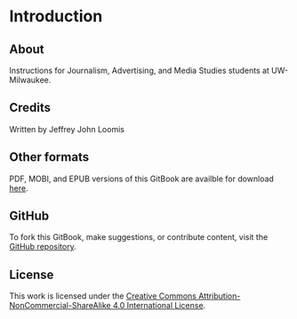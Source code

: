 # Introduction

## About

Instructions for Journalism, Advertising, and Media Studies students at UW-Milwaukee.

## Credits

Written by Jeffrey John Loomis

## Other formats

PDF, MOBI, and EPUB versions of this GitBook are availble for download [here](https://www.gitbook.com/book/jjloomis/wordpress-adding-content-to-a-news-site/details).

## GitHub

To fork this GitBook, make suggestions, or contribute content, visit the [GitHub repository](https://github.com/jjloomis/wordpress-adding-content-to-a-news-site).

## License

This work is licensed under the [Creative Commons Attribution-NonCommercial-ShareAlike 4.0 International License](https://creativecommons.org/licenses/by-nc-sa/4.0/).
